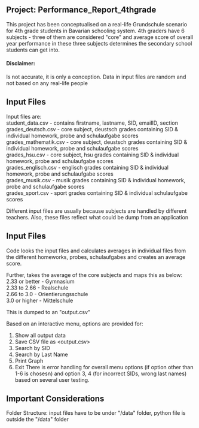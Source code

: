 ## Project: Performance_Report_4thgrade ##
  This project has been conceptualised on a real-life Grundschule scenario for 4th grade students in Bavarian schooling system. 4th graders have 6 subjects - three of them are considered "core" and average score of overall year performance in these three subjects determines the secondary school students can get into.
  ####  Disclaimer: ####
  Is not accurate, it is only a conception. Data in input files are random and not based on any real-life people

## Input Files ##
Input files are: <br />
  student_data.csv - contains firstname, lastname, SID, emailID, section <br />
  grades_deutsch.csv - core subject, deustsch grades containing SID & individual homework, probe and schulaufgabe scores <br />
  grades_mathematik.csv - core subject, deustsch grades containing SID & individual homework, probe and schulaufgabe scores <br />
  grades_hsu.csv - core subject, hsu grades containing SID & individual homework, probe and schulaufgabe scores <br />
  grades_englisch.csv - englisch grades containing SID & individual homework, probe and schulaufgabe scores <br />
  grades_musik.csv - musik grades containing SID & individual homework, probe and schulaufgabe scores <br />
  grades_sport.csv - sport grades containing SID & individual schulaufgabe scores <br />

Different input files are usually because subjects are handled by different teachers. Also, these files reflect what could be dump from an application

## Input Files ##
Code looks the input files and calculates averages in individual files from the different homeworks, probes, schulaufgabes and creates an average score. <br />

Further, takes the average of the core subjects and maps this as below:  <br />
  2.33 or better - Gymnasium <br />
  2.33 to 2.66 - Realschule <br />
  2.66 to 3.0 - Orientierungsschule <br />
  3.0 or higher - Mittelschule <br />
  
This is dumped to an "output.csv" <br />

Based on an interactive menu, options are provided for: <br />
  1. Show all output data
  2. Save CSV file as <output.csv>
  3. Search by SID
  4. Search by Last Name
  5. Print Graph
  6. Exit
 There is error handling for overall menu options (if option other than 1-6 is chosesn) and option 3, 4 (for incorrect SIDs, wrong last names) based on several user testing.
 
 ## Important Considerations ##
 Folder Structure: input files have to be under "/data" folder, python file is outside the "/data" folder
 
